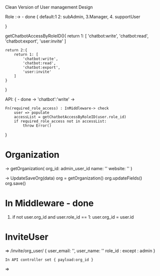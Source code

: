 
Clean Version of User management Design

Role :->   - done
{
    default:1
    2: subAdmin,
    3.Manager,
    4. supportUser

}

getChatbotAccessByRoleID(){
    return 1: [
        'chatbot:write',
        'chatbot:read',
        'chatbot:export',
        'user:invite'
    ]

    return 2:{
        return 1: [
            'chatbot:write',
            'chatbot:read',
            'chatbot:export',
            'user:invite'
        ]
    }
}


API: { - done
    -> 'chatbot':'write'
    -> 

    Fn(required_role_access) : InMiddleware-> check 
        user => populate
        accessList = getChatbotAccessByRoleID(user.role_id)
        if required_role_access not in accessList:
            throw Error()
}


Organization
===

-> getOrganization(
    org_id: admin_user_id 
    name: ''
    website: ''
)

-> UpdateSaveOrg(data)
    org = getOrganization()
    org.updateFields()
    org.save()


In Middleware    - done
====
1. if not user.org_id and user.role_id == 1:
    user.org_id = user.id 


InviteUser
====
=> /invite/org_user/
    {
        user_email: '',
        user_name: ''
        role_id : except : admin 
    }

    In API controller set { payload:org_id } 

=> 





    




